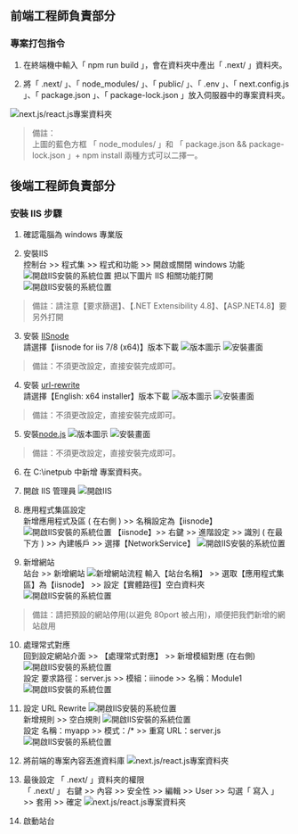 ## 前端工程師負責部分

### 專案打包指令

1. 在終端機中輸入「 npm run build 」，會在資料夾中產出「 .next/ 」資料夾。

2. 將「 .next/ 」、「 node_modules/ 」、「 public/ 」、「 .env 」、「 next.config.js 」、「 package.json 」、「 package-lock.json 」放入伺服器中的專案資料夾。

![next.js/react.js專案資料夾](/README_image/F2E-project.JPG)

> 備註：
> <br />
> 上圖的藍色方框 「 node_modules/ 」和 「 package.json && package-lock.json 」+ npm install 兩種方式可以二擇一。

## 後端工程師負責部分

### 安裝 IIS 步驟

1.  確認電腦為 windows 專業版

2.  安裝IIS<br/>
控制台 >> 程式集 >> 程式和功能 >> 開啟或關閉 windows 功能
![開啟IIS安裝的系統位置](/README_image/install-IIS-01.JPG)
把以下圖片 IIS 相關功能打開<br/>
![開啟IIS安裝的系統位置](/README_image/install-IIS-02.JPG)
>備註：請注意【要求篩選】、【.NET Extensibility 4.8】、【ASP.NET4.8】要另外打開

3. 安裝 [IISnode](https://github.com/Azure/iisnode/wiki/iisnode-releases) <br/>
請選擇【iisnode for iis 7/8 (x64)】版本下載
![版本圖示](/README_image/install-IIS-03.JPG)
![安裝畫面](/README_image/install-IIS-04.JPG)
> 備註：不須更改設定，直接安裝完成即可。

4.  安裝 [url-rewrite](https://www.iis.net/downloads/microsoft/url-rewrite) <br/>
請選擇【English: x64 installer】版本下載
![版本圖示](/README_image/install-IIS-05.JPG)
![安裝畫面](/README_image/install-IIS-06.JPG)
> 備註：不須更改設定，直接安裝完成即可。

5.  安裝[node.js](https://nodejs.org/en)
![版本圖示](./README_image/install-IIS-07.JPG)
![安裝畫面](./README_image/install-IIS-08.JPG)
> 備註：不須更改設定，直接安裝完成即可。

6. 在 C:\inetpub 中新增 專案資料夾。

7. 開啟 IIS 管理員
![開啟IIS](./README_image/install-IIS-10.JPG)

8. 應用程式集區設定<br />
新增應用程式及區 ( 在右側 ) >> 名稱設定為【iisnode】
![開啟IIS安裝的系統位置](./README_image/install-IIS-11.JPG)
【iisnode】>> 右鍵 >> 進階設定 >> 識別 ( 在最下方 ) >> 內建帳戶 >> 選擇【NetworkService】
![開啟IIS安裝的系統位置](./README_image/install-IIS-13.JPG)

9. 新增網站<br />
站台 >> 新增網站
![新增網站流程](./README_image/install-IIS-15.JPG)
輸入【站台名稱】 >> 選取【應用程式集區】為【iisnode】 >> 設定【實體路徑】空白資料夾<br/>
![開啟IIS安裝的系統位置](./README_image/install-IIS-16.JPG)
>備註：請把預設的網站停用(以避免 80port 被占用)，順便把我們新增的網站啟用

10. 處理常式對應<br />
回到設定網站介面 >> 【處理常式對應】 >> 新增模組對應 (在右側)<br>
![開啟IIS安裝的系統位置](./README_image/install-IIS-20.JPG)<br /> 
設定 要求路徑：server.js >> 模組：iiinode >> 名稱：Module1 <br/>
![開啟IIS安裝的系統位置](./README_image/install-IIS-21.JPG)

11. 設定 URL Rewrite
![開啟IIS安裝的系統位置](./README_image/install-IIS-23.JPG)<br>
新增規則 >> 空白規則
![開啟IIS安裝的系統位置](./README_image/install-IIS-24.JPG)<br>
設定 名稱：myapp >> 模式：/* >> 重寫 URL：server.js<br>
![開啟IIS安裝的系統位置](./README_image/install-IIS-25.JPG)

12. 將前端的專案內容丟進資料庫
![next.js/react.js專案資料夾](./README_image/F2E-project.JPG)

13. 最後設定 「 .next/ 」資料夾的權限 <br/>
「 .next/ 」 右鍵 >> 內容 >> 安全性 >> 編輯 >> User >> 勾選「 寫入 」 >> 套用 >> 確定
![next.js/react.js專案資料夾](./README_image/install-IIS-26.JPG)

14. 啟動站台
